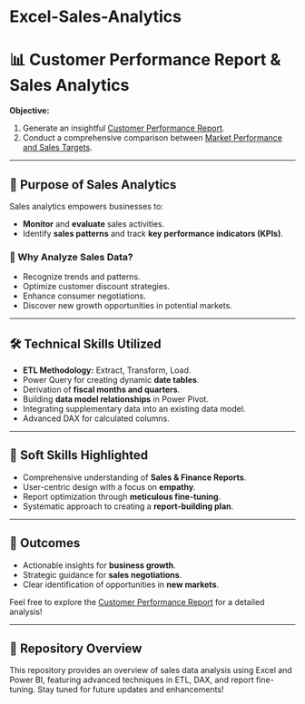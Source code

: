 # Excel-Sales-Analytics
# 📊 Customer Performance Report & Sales Analytics  

**Objective:**  
1. Generate an insightful [Customer Performance Report](https://github.com/Hemachand29/Excel-Sales-Analytics/blob/main/Sales_Report.pdf).  
2. Conduct a comprehensive comparison between [Market Performance and Sales Targets](https://github.com/KirandeepMarala/Excel-Sales_Analysis/blob/main/Customer%20Performance%20Report.pdf).  

---

## 🚀 Purpose of Sales Analytics  
Sales analytics empowers businesses to:  
- **Monitor** and **evaluate** sales activities.  
- Identify **sales patterns** and track **key performance indicators (KPIs)**.  

### 🔑 Why Analyze Sales Data?  
- Recognize trends and patterns.  
- Optimize customer discount strategies.  
- Enhance consumer negotiations.  
- Discover new growth opportunities in potential markets.  

---

## 🛠️ Technical Skills Utilized  
- **ETL Methodology:** Extract, Transform, Load.  
- Power Query for creating dynamic **date tables**.  
- Derivation of **fiscal months and quarters**.  
- Building **data model relationships** in Power Pivot.  
- Integrating supplementary data into an existing data model.  
- Advanced DAX for calculated columns.  

---

## 🤝 Soft Skills Highlighted  
- Comprehensive understanding of **Sales & Finance Reports**.  
- User-centric design with a focus on **empathy**.  
- Report optimization through **meticulous fine-tuning**.  
- Systematic approach to creating a **report-building plan**.  

---

## 🌟 Outcomes  
- Actionable insights for **business growth**.  
- Strategic guidance for **sales negotiations**.  
- Clear identification of opportunities in **new markets**.  

Feel free to explore the [Customer Performance Report](https://github.com/KirandeepMarala/Excel-Sales_Analysis/blob/main/Customer%20Performance%20Report.pdf) for a detailed analysis!  

---

## 🔗 Repository Overview  
This repository provides an overview of sales data analysis using Excel and Power BI, featuring advanced techniques in ETL, DAX, and report fine-tuning. Stay tuned for future updates and enhancements!

